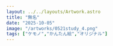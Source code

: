 ```yaml
---
layout: ../../layouts/Artwork.astro
title: "無名"
date: "2025-10-05"
image: "/artworks/0521study_4.png"
tags: ["ケモノ","かんたん絵","オリジナル"]
---
```


